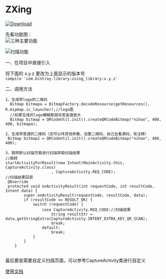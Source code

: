# ZXing
[ ![Download](https://api.bintray.com/packages/zhaoyingtao/maven/zxing_library/images/download.svg) ](https://bintray.com/zhaoyingtao/maven/zxing_library/_latestVersion)   

先看功能图：   
![三种主要功能](https://github.com/zhaoyingtao/ZXing/blob/master/image/aaaa.png)  

![扫描功能](https://github.com/zhaoyingtao/ZXing/blob/master/image/bbbbb.jpg)  

一、在项目中直接引入

将下面的 x.y.z 更改为上面显示的版本号   
`
compile 'com.bintray.library:zxing_library:x.y.z'
`    

二、调用方法   
```
1、生成带logo的二维码  
  Bitmap bitmapa = BitmapFactory.decodeResource(getResources(), R.mipmap.ic_launcher);//logo图
  //如果生成的logo模糊那就将宽高值放大
  Bitmap bitmap = QRCodeUtil.init().createQRCodeBitmap("nihao", 400, 400, bitmapa);
  
2、生成带普通的二维码（还可以传其他参数，设置二维码，自己去看源码，有注释）
 Bitmap bitmap2 = QRCodeUtil.init().createQRCodeBitmap("nihao", 400, 400);
 
3、跳转默认扫描页面进行扫描获取扫描结果
//跳转
startActivityForResult(new Intent(MainActivity.this, CaptureActivity.class)
                    , CaptureActivity.REQ_CODE);
//扫描结果回调
 @Override
 protected void onActivityResult(int requestCode, int resultCode, Intent data) {
        super.onActivityResult(requestCode, resultCode, data);
        if (resultCode == RESULT_OK) {
            switch (requestCode) {
                case CaptureActivity.REQ_CODE://扫描结果
                    String resultStr = data.getStringExtra(CaptureActivity.INTENT_EXTRA_KEY_QR_SCAN);
                    break;
                default:
                    break;
            }
        }
    }
            
```


最后要是需要自定义扫描页面，可以参考CaptureActivity类进行自定义

[使用文档](https://blog.csdn.net/qq_31796651/article/details/88398751)
